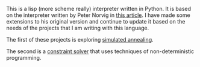 This is a lisp (more scheme really) interpreter written in Python. It is based on the interpreter written by Peter Norvig in [this
article](https://norvig.com/lispy2.html). I have made some extensions to his original version and continue to update it based on the needs
of the projects that I am writing with this language.

The first of these projects is exploring [simulated annealing](simulated_annealing/).

The second is a [constraint solver](constraint_solver/) that uses techniques of non-deterministic programming.
